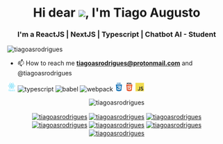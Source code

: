 <h1 align="center">Hi dear <img src="https://raw.githubusercontent.com/kaueMarques/kaueMarques/master/hi.gif" width="30px">, I'm Tiago Augusto</h1>
<h3 align="center">I'm a ReactJS | NextJS | Typescript | Chatbot AI - Student</h3>
<p align="left"> <img src="https://komarev.com/ghpvc/?username=tiagoasrodrigues" alt="tiagoasrodrigues" /> </p>

- 📫 How to reach me **tiagoasrodrigues@protonmail.com** and <img border="" width="15" height="15" text-align="center" src="https://user-images.githubusercontent.com/68797494/110377289-fd38a480-8032-11eb-8b3c-27450410686a.png"></a></center> @tiagoasrodrigues

<p align="left">
  
<img src="https://raw.githubusercontent.com/devicons/devicon/master/icons/react/react-original-wordmark.svg" alt="react" width="20" height="20"/>
<img src="https://user-images.githubusercontent.com/68797494/110652982-9edb0580-819b-11eb-8113-c210c7c88afb.png"alt="typescript" width="20" height="20"/>
<img src="https://user-images.githubusercontent.com/68797494/110653417-fe391580-819b-11eb-91df-3e58ee84eafb.png"alt="babel" width="20" height="20"/>
<img src="https://user-images.githubusercontent.com/68797494/110654015-87e8e300-819c-11eb-8f1d-a6df578e9b33.png"alt="webpack" width="20" height="20"/>
<img src="https://raw.githubusercontent.com/devicons/devicon/master/icons/css3/css3-plain-wordmark.svg" alt="css3"  width="20" height="20"/>
<img src="https://raw.githubusercontent.com/devicons/devicon/master/icons/html5/html5-original-wordmark.svg" alt="html5"  width="20" height="20"/>
<img src="https://raw.githubusercontent.com/devicons/devicon/master/icons/javascript/javascript-original.svg" alt="javascript" width="20" height="20"/></p><p align="center">
<img src="https://github-readme-stats.vercel.app/api?username=tiagoasrodrigues&show_icons=true" alt="tiagoasrodrigues"/> 
</p>

<p align="center">
<a href="https://codepen.io/tiagoasrodrigues" target="blank"><img align="center" src="https://cdn.jsdelivr.net/npm/simple-icons@3.0.1/icons/codepen.svg" alt="tiagoasrodrigues" height="20" width="20" /></a>
<a href="https://twitter.com/tiagoferland" target="blank"><img align="center" src="https://cdn.jsdelivr.net/npm/simple-icons@3.0.1/icons/twitter.svg" alt="tiagoasrodrigues" height="20" width="20" /></a>
<a href="https://www.linkedin.com/in/dev-tiago-augusto/" target="blank"><img align="center" src="https://cdn.jsdelivr.net/npm/simple-icons@3.0.1/icons/linkedin.svg" alt="tiagoasrodrigues" height="20" width="20" /></a>
<a href="https://stackexchange.com/users/19998098/tiago-augusto" target="blank"><img align="center" src="https://cdn.jsdelivr.net/npm/simple-icons@3.0.1/icons/stackoverflow.svg" alt="tiagoasrodrigues" height="20" width="20" /></a>
<a href="https://codesandbox.io/u/tiagoasrodrigues" target="blank"><img align="center" src="https://cdn.jsdelivr.net/npm/simple-icons@3.0.1/icons/codesandbox.svg" alt="tiagoasrodrigues" height="20" width="20" /></a>
<a href="https://www.facebook.com/tiagoaugustodossantosrodrigues/" target="blank"><img align="center" src="https://cdn.jsdelivr.net/npm/simple-icons@3.0.1/icons/facebook.svg" alt="tiagoasrodrigues" height="20" width="20" /></a>
<a href="https://www.instagram.com/tiagoferlandhill/" target="blank"><img align="center" src="https://cdn.jsdelivr.net/npm/simple-icons@3.0.1/icons/instagram.svg" alt="tiagoasrodrigues" height="20" width="20" /></a>
</p>

<!--
**tiagoasrodrigues/tiagoasrodrigues** is a ✨ _special_ ✨ repository because its `README.md` (this file) appears on your GitHub profile.

Here are some ideas to get you started:

- 🔭 I’m currently working on ...
- 🌱 I’m currently learning ...
- 👯 I’m looking to collaborate on ...
- 🤔 I’m looking for help with ...
- 💬 Ask me about ...
- 📫 How to reach me: ...
- 😄 Pronouns: ...
- ⚡ Fun fact: ...
-->
